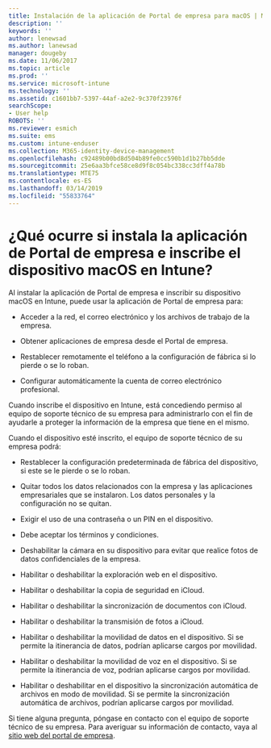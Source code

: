 ```yaml
---
title: Instalación de la aplicación de Portal de empresa para macOS | Microsoft Docs
description: ''
keywords: ''
author: lenewsad
ms.author: lanewsad
manager: dougeby
ms.date: 11/06/2017
ms.topic: article
ms.prod: ''
ms.service: microsoft-intune
ms.technology: ''
ms.assetid: c1601bb7-5397-44af-a2e2-9c370f23976f
searchScope:
- User help
ROBOTS: ''
ms.reviewer: esmich
ms.suite: ems
ms.custom: intune-enduser
ms.collection: M365-identity-device-management
ms.openlocfilehash: c92489b00bd8d504b89fe0cc590b1d1b27bb5dde
ms.sourcegitcommit: 25e6aa3bfce58ce8d9f8c054bc338cc3dff4a78b
ms.translationtype: MTE75
ms.contentlocale: es-ES
ms.lasthandoff: 03/14/2019
ms.locfileid: "55833764"
---
```

# <a name="what-happens-if-you-install-the-company-portal-app-and-enroll-your-macos-device-in-intune"></a>¿Qué ocurre si instala la aplicación de Portal de empresa e inscribe el dispositivo macOS en Intune?

Al instalar la aplicación de Portal de empresa e inscribir su dispositivo macOS en Intune, puede usar la aplicación de Portal de empresa para:

-   Acceder a la red, el correo electrónico y los archivos de trabajo de la empresa.

-   Obtener aplicaciones de empresa desde el Portal de empresa.

-   Restablecer remotamente el teléfono a la configuración de fábrica si lo pierde o se lo roban.

-   Configurar automáticamente la cuenta de correo electrónico profesional.

Cuando inscribe el dispositivo en Intune, está concediendo permiso al equipo de soporte técnico de su empresa para administrarlo con el fin de ayudarle a proteger la información de la empresa que tiene en el mismo.

Cuando el dispositivo esté inscrito, el equipo de soporte técnico de su empresa podrá:

-   Restablecer la configuración predeterminada de fábrica del dispositivo, si este se le pierde o se lo roban.

-   Quitar todos los datos relacionados con la empresa y las aplicaciones empresariales que se instalaron. Los datos personales y la configuración no se quitan.

-   Exigir el uso de una contraseña o un PIN en el dispositivo.

-   Debe aceptar los términos y condiciones.

-   Deshabilitar la cámara en su dispositivo para evitar que realice fotos de datos confidenciales de la empresa.

-   Habilitar o deshabilitar la exploración web en el dispositivo.

-   Habilitar o deshabilitar la copia de seguridad en iCloud.

-   Habilitar o deshabilitar la sincronización de documentos con iCloud.

-   Habilitar o deshabilitar la transmisión de fotos a iCloud.

-   Habilitar o deshabilitar la movilidad de datos en el dispositivo. Si se permite la itinerancia de datos, podrían aplicarse cargos por movilidad.

-   Habilitar o deshabilitar la movilidad de voz en el dispositivo. Si se permite la itinerancia de voz, podrían aplicarse cargos por movilidad.

-   Habilitar o deshabilitar en el dispositivo la sincronización automática de archivos en modo de movilidad. Si se permite la sincronización automática de archivos, podrían aplicarse cargos por movilidad.

Si tiene alguna pregunta, póngase en contacto con el equipo de soporte técnico de su empresa. Para averiguar su información de contacto, vaya al [sitio web del portal de empresa](https://go.microsoft.com/fwlink/?linkid=2010980).
